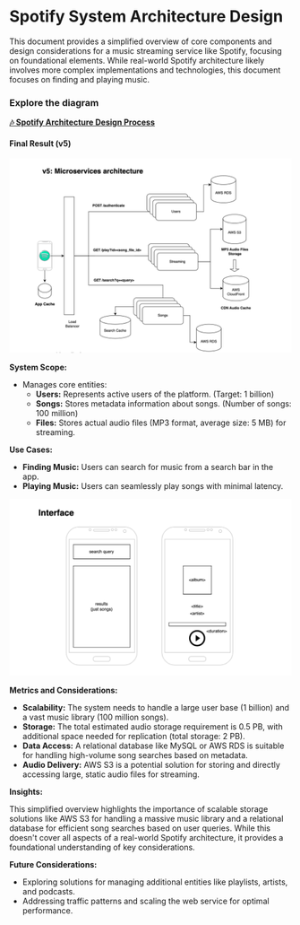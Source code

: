 # Spotify System Architecture Design

This document provides a simplified overview of core components and design considerations for a music streaming service like Spotify, focusing on foundational elements. While real-world Spotify architecture likely involves more complex implementations and technologies, this document focuses on finding and playing music.

### Explore the diagram
**[🎶 Spotify Architecture Design Process](https://viewer.diagrams.net/?tags=%7B%7D&highlight=CCCCCC&edit=_blank&layers=1&nav=1&page-id=IPoKcTMe5D6ODKx1SfrH&title=spotify.drawio#Uhttps%3A%2F%2Fraw.githubusercontent.com%2Fagustin-chavez%2Fdiagrams%2Fmain%2Fspotify%2Fspotify.drawio)**


#### Final Result (v5)

![Spotify Architecture](img/v5.png)




**System Scope:**

* Manages core entities:
    * **Users:** Represents active users of the platform. (Target: 1 billion)
    * **Songs:** Stores metadata information about songs. (Number of songs: 100 million)
    * **Files:** Stores actual audio files (MP3 format, average size: 5 MB) for streaming.

**Use Cases:**

* **Finding Music:** Users can search for music from a search bar in the app.
* **Playing Music:** Users can seamlessly play songs with minimal latency.

![ui](img/ui.png)

**Metrics and Considerations:**

* **Scalability:** The system needs to handle a large user base (1 billion) and a vast music library (100 million songs).
* **Storage:** The total estimated audio storage requirement is 0.5 PB, with additional space needed for replication (total storage: 2 PB). 
* **Data Access:** A relational database like MySQL or AWS RDS is suitable for handling high-volume song searches based on metadata.
* **Audio Delivery:** AWS S3 is a potential solution for storing and directly accessing large, static audio files for streaming.

**Insights:**

This simplified overview highlights the importance of scalable storage solutions like AWS S3 for handling a massive music library and a relational database for efficient song searches based on user queries. While this doesn't cover all aspects of a real-world Spotify architecture, it provides a foundational understanding of key considerations.

**Future Considerations:**

* Exploring solutions for managing additional entities like playlists, artists, and podcasts.
* Addressing traffic patterns and scaling the web service for optimal performance.

